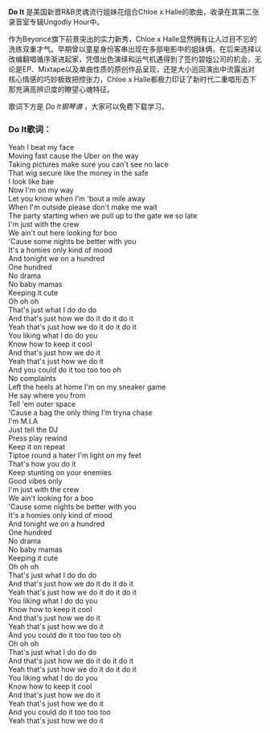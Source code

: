 

**Do It** 是美国新晋R&B灵魂流行姐妹花组合Chloe x Halle的歌曲，收录在其第二张录音室专辑Ungodly Hour中。

作为Beyoncé旗下前景突出的实力新秀，Chloe x
Halle显然拥有让人过目不忘的洗练双重才气。早期曾以童星身份客串出现在多部电影中的姐妹俩，在后来选择以改编翻唱循序渐进起家，凭借出色演绎和运气机遇得到了签约碧姐公司的机会，无论是EP、Mixtape以及单曲性质的原创作品呈现，还是大小巡回演出中流露出对核心情感的巧妙极致把控张力，Chloe
x Halle都极力印证了新时代二重唱形态下那充满高辨识度的瞭望心魂特征。

歌词下方是 _Do It钢琴谱_ ，大家可以免费下载学习。

### Do It歌词：

Yeah I beat my face  
Moving fast cause the Uber on the way  
Taking pictures make sure you can't see no lace  
That wig secure like the money in the safe  
I look like bae  
Now I'm on my way  
Let you know when I'm 'bout a mile away  
When I'm outside please don't make me wait  
The party starting when we pull up to the gate we so late  
I'm just with the crew  
We ain't out here looking for boo  
'Cause some nights be better with you  
It's a homies only kind of mood  
And tonight we on a hundred  
One hundred  
No drama  
No baby mamas  
Keeping it cute  
Oh oh oh  
That's just what I do do do  
And that's just how we do it do it do it  
Yeah that's just how we do it do it do it  
You liking what I do do you  
Know how to keep it cool  
And that's just how we do it  
Yeah that's just how we do it  
And you could do it too too too oh  
No complaints  
Left the heels at home I'm on my sneaker game  
He say where you from  
Tell 'em outer space  
'Cause a bag the only thing I'm tryna chase  
I'm M.I.A  
Just tell the DJ  
Press play rewind  
Keep it on repeat  
Tiptoe round a hater I'm light on my feet  
That's how you do it  
Keep stunting on your enemies  
Good vibes only  
I'm just with the crew  
We ain't looking for a boo  
'Cause some nights be better with you  
It's a homies only kind of mood  
And tonight we on a hundred  
One hundred  
No drama  
No baby mamas  
Keeping it cute  
Oh oh oh  
That's just what I do do do  
And that's just how we do it do it do it  
Yeah that's just how we do it do it do it  
You liking what I do do you  
Know how to keep it cool  
And that's just how we do it  
Yeah that's just how we do it  
And you could do it too too too oh  
Oh oh oh  
That's just what I do do do  
And that's just how we do it do it do it  
Yeah that's just how we do it do it do it  
You liking what I do do you  
Know how to keep it cool  
And that's just how we do it  
Yeah that's just how we do it  
And you could do it too too too  
Yeah that's just how we do it

